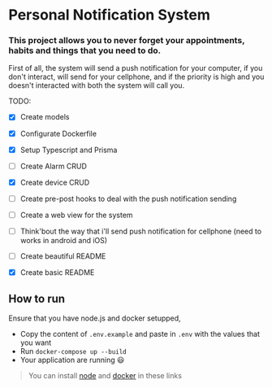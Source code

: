 # Personal Notification System
### This project allows you to never forget your appointments, habits and things that you need to do.
First of all, the system will send a push notification for your computer, if you don't interact, 
will send for your cellphone, and if the priority is high and you doesn't interacted with both
the system will call you.

TODO:
 - [x] Create models
 - [x] Configurate Dockerfile
 - [x] Setup Typescript and Prisma
 - [ ] Create Alarm CRUD
 - [x] Create device CRUD
 - [ ] Create pre-post hooks to deal with the push notification sending
 - [ ] Create a web view for the system
 - [ ] Think'bout the way that i'll send push notification for cellphone (need to works in android and iOS)
 - [ ] Create beautiful README
 - [x] Create basic README
 
 
 ## How to run
 Ensure that you have node.js and docker setupped,
 * Copy the content of `.env.example` and paste in `.env` with the values that you want
 * Run `docker-compose up --build`
 * Your application are running 😃

> You can install [node](https://nodejs.org/en/) and [docker](https://docs.docker.com/desktop/windows/install/) in these links
 
